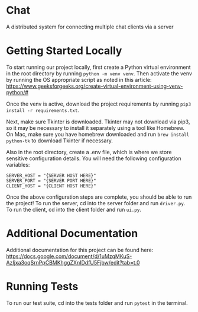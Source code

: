 # Chat
A distributed system for connecting multiple chat clients via a server

# Getting Started Locally
To start running our project locally, first create a Python virtual environment in the root directory by running ```python -m venv venv```. Then activate the venv by running the OS appropriate script as noted in this article: https://www.geeksforgeeks.org/create-virtual-environment-using-venv-python/#

Once the venv is active, download the project requirements by running ```pip3 install -r requirements.txt```.

Next, make sure Tkinter is downloaded. Tkinter may not download via pip3, so it may be necessary to install it separately using a tool like Homebrew. On Mac, make sure you have homebrew downloaded and run ```brew install python-tk``` to download Tkinter if necessary.

Also in the root directory, create a .env file, which is where we store sensitive configuration details. You will need the following configuration variables:
```
SERVER_HOST = "{SERVER HOST HERE}"
SERVER_PORT = "{SERVER PORT HERE}"
CLIENT_HOST = "{CLIENT HOST HERE}"
```

Once the above configuration steps are complete, you should be able to run the project! To run the server, cd into the server folder and run ```driver.py```. To run the client, cd into the client folder and run ```ui.py```.

# Additional Documentation
Additional documentation for this project can be found here: https://docs.google.com/document/d/1uMzqMKuS-AzIjxa3oqSrnPpCBMKhggZXnIDdfU5Fjbw/edit?tab=t.0

# Running Tests
To run our test suite, cd into the tests folder and run ```pytest``` in the terminal.
